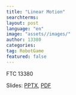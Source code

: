 ```yaml
---
title: "Linear Motion"
searchterms:
layout: post
language: "en"
image: "assets//images/"
author: 13380
categories:
tag: RobotGame
featured: false
---
```

FTC 13380<br>

Slides:
<a href="/translations/en-us/Robot/LinearMotion.pptx">PPTX</a>,
<a href="/translations/en-us/Robot/LinearMotion.pdf">PDF</a>
